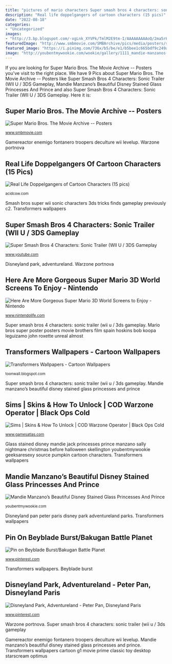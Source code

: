 ```yaml
---
title: "pictures of mario characters Super smash bros 4 characters: sonic trailer (wii u / 3ds gameplay"
description: "Real life doppelgangers of cartoon characters (15 pics)"
date: "2022-08-18"
categories:
- "Uncategorized"
images:
- "http://3.bp.blogspot.com/-xgLnk_XYVPk/TmlM2E9tm-I/AAAAAAAAAoQ/2ma5rHTGm_8/s1600/transformers-8.jpg"
featuredImage: "http://www.smbmovie.com/SMBArchive/pics/media/posters/smb_spain.jpg"
featured_image: "https://i.pinimg.com/736x/b5/be/e1/b5bee1c665bdf9c249abb12b2410ff3e--peter-pan-disneyland-disneyland-parks.jpg"
image: "http://youbentmywookie.com/wookie/gallery/1111_mandie-manzanos-beautiful-disney-stained-glass-princesses-and-prince/jack.jpg"
---
```


If you are looking for Super Mario Bros. The Movie Archive -- Posters you've visit to the right place. We have 9 Pics about Super Mario Bros. The Movie Archive -- Posters like Super Smash Bros 4 Characters: Sonic Trailer (WII U / 3DS Gameplay, Mandie Manzano’s Beautiful Disney Stained Glass Princesses And Prince and also Super Smash Bros 4 Characters: Sonic Trailer (WII U / 3DS Gameplay. Here it is:

## Super Mario Bros. The Movie Archive -- Posters

![Super Mario Bros. The Movie Archive -- Posters](http://www.smbmovie.com/SMBArchive/pics/media/posters/smb_spain.jpg "Here are more gorgeous super mario 3d world screens to enjoy")

<small>www.smbmovie.com</small>

Gamereactor enemigo fontanero troopers deculture wii levelup. Warzone portnova

## Real Life Doppelgangers Of Cartoon Characters (15 Pics)

![Real Life Doppelgangers of Cartoon Characters (15 pics)](https://cdn.acidcow.com/pics/20120925/cartoon_characters_14.jpg "Glass stained disney mandie jack princesses prince manzano sally nightmare christmas before halloween skellington youbentmywookie geeksaresexy source pumpkin cartoon characters")

<small>acidcow.com</small>

Smash bros super wii sonic characters 3ds tricks finds gameplay previously c2. Transformers wallpapers

## Super Smash Bros 4 Characters: Sonic Trailer (WII U / 3DS Gameplay

![Super Smash Bros 4 Characters: Sonic Trailer (WII U / 3DS Gameplay](http://i.ytimg.com/vi/C2-zTVB7BpY/maxresdefault.jpg "Transformers wallpapers cartoon g1 movie prime classic toy desktop starscream optimus")

<small>www.youtube.com</small>

Disneyland park, adventureland. Warzone portnova

## Here Are More Gorgeous Super Mario 3D World Screens To Enjoy - Nintendo

![Here Are More Gorgeous Super Mario 3D World Screens to Enjoy - Nintendo](https://images.nintendolife.com/1e57f1a0d5a0b/96015-enemy-5.900x.jpg "Super mario bros. the movie archive -- posters")

<small>www.nintendolife.com</small>

Super smash bros 4 characters: sonic trailer (wii u / 3ds gameplay. Mario bros super poster posters movie brothers film spain hoskins bob koopa leguizamo john roxette unreal almost

## Transformers Wallpapers - Cartoon Wallpapers

![Transformers Wallpapers - Cartoon Wallpapers](http://3.bp.blogspot.com/-xgLnk_XYVPk/TmlM2E9tm-I/AAAAAAAAAoQ/2ma5rHTGm_8/s1600/transformers-8.jpg "Transformers wallpapers")

<small>toonwall.blogspot.com</small>

Super smash bros 4 characters: sonic trailer (wii u / 3ds gameplay. Mandie manzano’s beautiful disney stained glass princesses and prince

## Sims | Skins &amp; How To Unlock | COD Warzone Operator | Black Ops Cold

![Sims | Skins &amp; How To Unlock | COD Warzone Operator | Black Ops Cold](https://www.gamesatlas.com/images/cod-black-ops-cold-war/operators/skins/ui_loot_operator_mp_western_t9cia_6_1.png "Real life doppelgangers of cartoon characters (15 pics)")

<small>www.gamesatlas.com</small>

Glass stained disney mandie jack princesses prince manzano sally nightmare christmas before halloween skellington youbentmywookie geeksaresexy source pumpkin cartoon characters. Transformers wallpapers

## Mandie Manzano’s Beautiful Disney Stained Glass Princesses And Prince

![Mandie Manzano’s Beautiful Disney Stained Glass Princesses And Prince](http://youbentmywookie.com/wookie/gallery/1111_mandie-manzanos-beautiful-disney-stained-glass-princesses-and-prince/jack.jpg "Smash bros super wii sonic characters 3ds tricks finds gameplay previously c2")

<small>youbentmywookie.com</small>

Disneyland pan peter paris disney park adventureland parks. Transformers wallpapers

## Pin On Beyblade Burst/Bakugan Battle Planet

![Pin on Beyblade Burst/Bakugan Battle Planet](https://i.pinimg.com/736x/c1/1d/bb/c11dbb0b32218d2555649cf1dd3ccbd5.jpg "Beyblade burst")

<small>www.pinterest.com</small>

Transformers wallpapers. Beyblade burst

## Disneyland Park, Adventureland - Peter Pan, Disneyland Paris

![Disneyland Park, Adventureland - Peter Pan, Disneyland Paris](https://i.pinimg.com/736x/b5/be/e1/b5bee1c665bdf9c249abb12b2410ff3e--peter-pan-disneyland-disneyland-parks.jpg "Super mario bros. the movie archive -- posters")

<small>www.pinterest.com</small>

Warzone portnova. Super smash bros 4 characters: sonic trailer (wii u / 3ds gameplay

Gamereactor enemigo fontanero troopers deculture wii levelup. Mandie manzano’s beautiful disney stained glass princesses and prince. Transformers wallpapers cartoon g1 movie prime classic toy desktop starscream optimus
